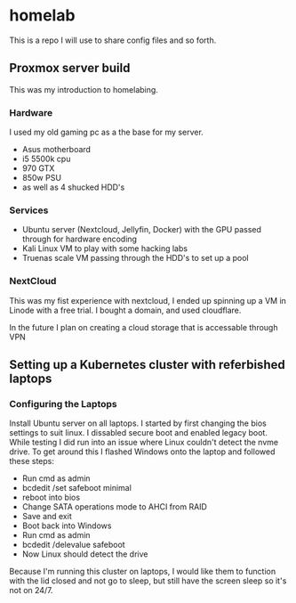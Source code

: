 # homelab
This is a repo I will use to share config files and so forth.

## Proxmox server build

This was my introduction to homelabing.


### Hardware
  
  I used my old gaming pc as a the base for my server. 

  * Asus motherboard
  * i5 5500k cpu
  * 970 GTX
  * 850w PSU
  * as well as 4 shucked HDD's

### Services

  * Ubuntu server (Nextcloud, Jellyfin, Docker) with the GPU passed through for hardware encoding
  * Kali Linux VM to play with some hacking labs
  * Truenas scale VM passing through the HDD's to set up a pool

### NextCloud

  This was my fist experience with nextcloud, I ended up spinning up a VM in Linode with a free trial. I bought a domain, and used cloudflare.

  In the future I plan on creating a cloud storage that is accessable through VPN


## Setting up a Kubernetes cluster with referbished laptops

### Configuring the Laptops

  Install Ubuntu server on all laptops. I started by first changing the bios settings to suit linux. I dissabled secure boot and enabled legacy boot. While testing I did run into an issue where Linux couldn't detect the nvme drive. To get around this I flashed Windows onto the laptop and followed these steps:

  * Run cmd as admin
  * bcdedit /set safeboot minimal
  * reboot into bios
  * Change SATA operations mode to AHCI from RAID
  * Save and exit
  * Boot back into Windows
  * Run cmd as admin
  * bcdedit /delevalue safeboot
  * Now Linux should detect the drive

  Because I'm running this cluster on laptops, I would like them to function with the lid closed and not go to sleep, but still have the screen sleep so it's not on 24/7.

  



